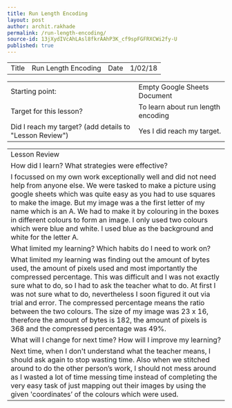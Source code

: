 ```yaml
---
title: Run Length Encoding
layout: post
author: archit.rakhade
permalink: /run-length-encoding/
source-id: 13jXydIVcAhLAsl8fkrAAhP3K_cf9spFGFRXCWi2fy-U
published: true
---
```

<table>
  <tr>
    <td>Title</td>
    <td>Run Length Encoding</td>
    <td>Date</td>
    <td>1/02/18</td>
  </tr>
</table>


<table>
  <tr>
    <td>Starting point:</td>
    <td>Empty Google Sheets Document</td>
  </tr>
  <tr>
    <td>Target for this lesson?</td>
    <td>To learn about run length encoding</td>
  </tr>
  <tr>
    <td>Did I reach my target? 
(add details to "Lesson Review")</td>
    <td>Yes I did reach my target.</td>
  </tr>
</table>


<table>
  <tr>
    <td>Lesson Review</td>
  </tr>
  <tr>
    <td>How did I learn? What strategies were effective? </td>
  </tr>
  <tr>
    <td>I focussed on my own work exceptionally well and did not need help from anyone else. We were tasked to make a picture using google sheets which was quite easy  as you had to use squares to make the image. But my image was a the first letter of my name which is an A. We had to make it by colouring in the boxes in different colours to form an image. I only used two colours which were blue and white. I used blue as the background and white for the letter A.</td>
  </tr>
  <tr>
    <td>What limited my learning? Which habits do I need to work on? </td>
  </tr>
  <tr>
    <td>What limited my learning was finding out the amount of bytes used, the amount of pixels used and most importantly the compressed percentage. This was difficult and I was not exactly sure what to do, so I had to ask the teacher what to do. At first I was not sure what to do, nevertheless I soon figured it out via trial and error. The compressed percentage means the ratio between the two colours. The size of my image was 23 x 16, therefore the amount of bytes is 182, the amount of pixels is 368 and the compressed percentage was 49%.</td>
  </tr>
  <tr>
    <td>What will I change for next time? How will I improve my learning?</td>
  </tr>
  <tr>
    <td>Next time, when I don't understand what the teacher means, I should ask again to stop wasting time. Also when we stitched around to do the other person’s work, I should not mess around as I wasted a lot of time messing time instead of completing the very easy task of just mapping out their images by using the given 'coordinates’ of the colours which were used. </td>
  </tr>
</table>


